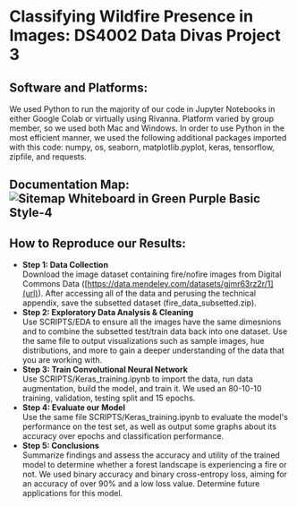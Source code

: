 # Classifying Wildfire Presence in Images: DS4002 Data Divas Project 3
## Software and Platforms:
We used Python to run the majority of our code in Jupyter Notebooks in either Google Colab or virtually using Rivanna. Platform varied by group member, so we used both Mac and Windows. In order to use Python in the most efficient manner, we used the following additional packages imported with this code: numpy, os, seaborn, matplotlib.pyplot, keras, tensorflow, zipfile, and requests.

## Documentation Map: <br>![Sitemap Whiteboard in Green Purple Basic Style-4](https://github.com/user-attachments/assets/942eca89-8ff9-41b8-949a-284cb8fd421a)




## How to Reproduce our Results:
* **Step 1: Data Collection** <br>
Download the image dataset containing fire/nofire images from Digital Commons Data ([https://data.mendeley.com/datasets/gjmr63rz2r/1](url)). After accessing all of the data and perusing the technical appendix, save the subsetted dataset (fire_data_subsetted.zip).
* **Step 2: Exploratory Data Analysis & Cleaning** <br>
Use SCRIPTS/EDA to ensure all the images have the same dimesnions and to combine the subsetted test/train data back into one dataset. Use the same file to output visualizations such as sample images, hue distributions, and more to gain a deeper understanding of the data that you are working with.
* **Step 3: Train Convolutional Neural Network** <br>
Use SCRIPTS/Keras_training.ipynb to import the data, run data augmentation, build the model, and train it. We used an 80-10-10 training, validation, testing split and 15 epochs. 
* **Step 4: Evaluate our Model** <br>
Use the same file SCRIPTS/Keras_training.ipynb to evaluate the model's performance on the test set, as well as output some graphs about its accuracy over epochs and classification performance. 
* **Step 5: Conclusions** <br>
Summarize findings and assess the accuracy and utility of the trained model to determine whether a forest landscape is experiencing a fire or not. We used binary accuracy and binary cross-entropy loss, aiming for an accuracy of over 90% and a low loss value. 
Determine future applications for this model.
